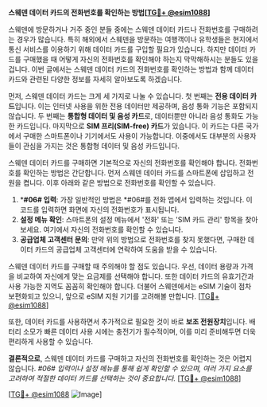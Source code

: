 **스웨덴 데이터 카드의 전화번호를 확인하는 방법[[TG💪+ @esim1088](https://t.me/s/esim1088)]**

스웨덴에 방문하거나 거주 중인 분들 중에는 스웨덴 데이터 카드나 전화번호를 구매하려는 경우가 많습니다. 특히 해외에서 스웨덴을 방문하는 여행객이나 유학생들은 현지에서 통신 서비스를 이용하기 위해 데이터 카드를 구입할 필요가 있습니다. 하지만 데이터 카드를 구매했을 때 어떻게 자신의 전화번호를 확인해야 하는지 막막해하시는 분들도 있을 겁니다. 이번 글에서는 스웨덴 데이터 카드의 전화번호를 확인하는 방법과 함께 데이터 카드와 관련된 다양한 정보를 자세히 알아보도록 하겠습니다.

먼저, 스웨덴 데이터 카드는 크게 세 가지로 나눌 수 있습니다. 첫 번째는 **전용 데이터 카드**입니다. 이는 인터넷 사용을 위한 전용 데이터만 제공하며, 음성 통화 기능은 포함되지 않습니다. 두 번째는 **통합형 데이터 및 음성 카드**로, 데이터뿐만 아니라 음성 통화도 가능한 카드입니다. 마지막으로 **SIM 프리(SIM-free) 카드**가 있습니다. 이 카드는 다른 국가에서 구매한 스마트폰이나 기기에서도 사용이 가능합니다. 이중에서도 대부분의 사용자들이 관심을 가지는 것은 통합형 데이터 및 음성 카드입니다.

스웨덴 데이터 카드를 구매하면 기본적으로 자신의 전화번호를 확인해야 합니다. 전화번호를 확인하는 방법은 간단합니다. 먼저 스웨덴 데이터 카드를 스마트폰에 삽입하고 전원을 켭니다. 이후 아래와 같은 방법으로 전화번호를 확인할 수 있습니다.

1. ***#06# 입력**: 가장 일반적인 방법은 *#06#를 전화 앱에서 입력하는 것입니다. 이 코드를 입력하면 화면에 자신의 전화번호가 표시됩니다.
2. **설정 메뉴 확인**: 스마트폰의 설정 메뉴에서 '전화' 또는 'SIM 카드 관리' 항목을 찾아보세요. 여기에서 자신의 전화번호를 확인할 수 있습니다.
3. **공급업체 고객센터 문의**: 만약 위의 방법으로 전화번호를 찾지 못했다면, 구매한 데이터 카드의 공급업체 고객센터에 연락하여 도움을 받을 수 있습니다.

스웨덴 데이터 카드를 구매할 때 주의해야 할 점도 있습니다. 우선, 데이터 용량과 가격을 비교하여 자신에게 맞는 요금제를 선택해야 합니다. 또한 데이터 카드의 유효기간과 사용 가능한 지역도 꼼꼼히 확인해야 합니다. 더불어 스웨덴에서는 eSIM 기술이 점차 보편화되고 있으니, 앞으로 eSIM 지원 기기를 고려해볼 만합니다. [[TG💪+ @esim1088](https://t.me/s/esim1088)]

또한, 데이터 카드를 사용하면서 추가적으로 필요한 것이 바로 **보조 전원장치**입니다. 배터리 소모가 빠른 데이터 사용 시에는 충전기가 필수적이며, 이를 미리 준비해두면 더욱 편리하게 사용할 수 있습니다.

**결론적으로**, 스웨덴 데이터 카드를 구매하고 자신의 전화번호를 확인하는 것은 어렵지 않습니다. *#06# 입력이나 설정 메뉴를 통해 쉽게 확인할 수 있으며, 여러 가지 요소를 고려하여 적절한 데이터 카드를 선택하는 것이 중요합니다.* [[TG💪+ @esim1088](https://t.me/s/esim1088)]

[[TG💪+ @esim1088](https://t.me/s/esim1088) ![Image](https://i.postimg.cc/Y0z9fWf4/image.png)]